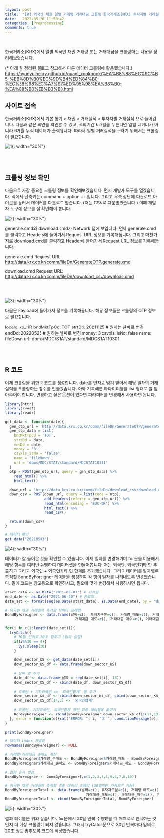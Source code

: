 ```yaml
---
layout: post
title:  "[R] 외국인 채권 일별 거래량 거래대금 크롤링 한국거래소(KRX) 투자자별 거래실적 / httr, rvest, readr"
date:   2022-05-26 11:50:42
categories: [Preprocessing]
comments: true
---
```

<br>

한국거래소(KRX)에서 일별 외국인 채권 거래량 또는 거래대금을 크롤링하는 내용을 정리해보았습니다.

(* 아래 잘 정리된 블로그 참고해서 다른 데이터 크롤링에 활용했습니다.)
https://hyunyulhenry.github.io/quant_cookbook/%EA%B8%88%EC%9C%B5-%EB%8D%B0%EC%9D%B4%ED%84%B0-%EC%88%98%EC%A7%91%ED%95%98%EA%B8%B0-%EA%B8%B0%EB%B3%B8.html


## 사이트 접속

한국거래소(KRX)에서 기본 통계 > 채권 > 거래실적 > 투자자별 거래실적 으로 들어갑니다. 다음과 같은 화면을 확인할 수 있고, 조회기간 6개월을 누른다면 일별 데이터가 아니라 6개월 누적 데이터가 출력됩니다. 따라서 일별 거래실적을 구하기 위해서는 크롤링이 필요합니다.


![1](/!contents_plot/2022-05-22-crawling1-1.jpg){: width="30%"}

<br>
<br>

## 크롤링 정보 확인

다음으로 가장 중요한 크롤링 정보를 확인해보겠습니다. 먼저 개발자 도구를 열겠습니다. 맥에서 단축키는 command + option + i 입니다. 그리고 우측 상단에 다운로드 아이콘을 눌러서 데이터를 다운로드 받습니다. (저는 CSV로 다운받았습니다.) 이때 개발자 도구에 정보를 잘 확인해야 합니다.

![2](/!contents_plot/2022-05-22-crawling1-2.jpg){: width="30%"}

generate.cmd와 download.cmd가 Network 탭에 보입니다. 먼저 generate.cmd를 클릭하고 Headers에 들어가서 Request URL 정보를 기록해둡니다. 그리고 마찬가지로 download.cmd를 클릭하고 Header에 들어가서 Request URL 정보를 기록해둡니다.

generate.cmd Request URL: http://data.krx.co.kr/comm/fileDn/GenerateOTP/generate.cmd

download.cmd Request URL: http://data.krx.co.kr/comm/fileDn/download_csv/download.cmd

<br>
<br>

![3](/!contents_plot/2022-05-22-crawling1-3.jpg){: width="30%"}

다음은 Payload에 들어가서 정보를 기록해둡니다. 해당 정보들은 크롤링의 OTP 정보로 필요합니다.

locale: ko_KR
bndMktTpCd: TOT
strtDd: 20211125 # 원하는 날짜료 변경
endDd: 20220525 # 원하는 날짜로 변경
money: 3
csvxls_isNo: false
name: fileDown
url: dbms/MDC/STAT/standard/MDCSTAT10301

<br>
<br>

## R 코드

이제 크롤링을 위한 R 코드를 생성합니다. date를 인자로 넘겨 받아서 해당 일자의 거래실적을 크롤링하는 함수를 만들었습니다. 아까 기록해둔 파라미터들을 list 형태로 잘 담아주어야 합니다. 변경하고 싶은 옵션이 있다면 파라미터를 변경해서 사용하면 됩니다.

```R
library(httr)
library(rvest)
library(readr)

get_data <- function(date){
  gen_otp_url = 'http://data.krx.co.kr/comm/fileDn/GenerateOTP/generate.cmd'
  gen_otp_data = list(
    bndMktTpCd = 'TOT',
    strtDd = date,
    endDd = date,
    money = '3',
    csvxls_isNo = 'false',
    name = 'fileDown',
    url = 'dbms/MDC/STAT/standard/MDCSTAT10301'
  )
  otp = POST(gen_otp_url, query = gen_otp_data) %>%
    read_html() %>%
    html_text()
  
  down_url = 'http://data.krx.co.kr/comm/fileDn/download_csv/download.cmd'
  down_csv = POST(down_url, query = list(code = otp),
                  add_headers(referer = gen_otp_url)) %>%
                  read_html(encoding = 'EUC-KR') %>%
                  html_text() %>%
                  read_csv()

  return(down_csv)
}

# 데이터 확인
get_data("20210503")
```

![4](/!contents_plot/2022-05-22-crawling1-4.jpg){: width="30%"}

데이터가 잘 들어온 것을 확인할 수 있습니다. 이제 일자를 변경해가며 for문을 이용해서 해당 함수를 여러번 수행하여 데이터셋을 만들어봅니다. 저는 외국인, 외국인기타 만 추출하고 그리고 외국인 + 외국인기타 인 합계를 추가했습니다. 그리고 데이터를 일자별로 축적할 BondByForeigner 테이블을 생성하여 각 행이 일자를 나타내도록 변경했습니다. 밑에 코드는 참고용으로 확인하시고, 필요에 맞게 변경해서 사용하시면 됩니다.

```R
start_date <- as.Date("2021-05-01") # 시작일
end_date <- as.Date("2021-06-30") # 종료일
date_set <- format(seq(as.Date(start_date), as.Date(end_date), by = "day"), format="%Y%m%d") # 데이터 가져올 일련의 날짜 생성

# 외국인 채권 거래실적 축적할 데이터 프레임
BondByForeigner <- data.frame(날짜=c(), 투자자구분=c(), 거래량_매도=c(), 거래량_매수=c(), 거래량_순매수=c(), 
                                거래대금_매도=c(), 거래대금_매수=c(), 거래대금_순매수=c())

for(i in c(1:length(date_set))){
  tryCatch({
    # 30일 단위로 20초 멈추기 (임의 설정)
    if(i%%30 == 0){
      Sys.sleep(20)
    }
      
    down_sector_KS <- get_data(date_set[i])
    down_sector_KS_df <- data.frame(down_sector_KS)
    
    # 날짜 열 추가
    date_df <- data.frame(날짜 = rep(date_set[i], 13))
    down_sector_KS_df <- cbind(date_df, down_sector_KS_df)
    
    # 외국인 + 기타외국인 => '외국인합계' 행 추가
    down_sector_KS_df <- rbind(down_sector_KS_df, cbind(down_sector_KS_df[11,1:2], (down_sector_KS_df[11,3:8] + down_sector_KS_df[12,3:8])))
    down_sector_KS_df[14,2] <- '외국인합계'
    
    # 외국인, 기타외국인, 외국인합계 행만 최종 테이블에 붙이기
    BondByForeigner <- rbind(BondByForeigner,down_sector_KS_df[c(11,12,14),])
  }, error = function(e){cat("ERROR: ", i, "th ", conditionMessage(e), "\n")})
}

print(BondByForeigner)

# 데이터 index 재설정
rownames(BondByForeigner) <- NULL

# 거래량/거래대금 순매도 계산
BondByForeigner$거래량_순매도 <- BondByForeigner$거래량_매도 - BondByForeigner$거래량_매수
BondByForeigner$거래대금_순매도 <- BondByForeigner$거래대금_매도 - BondByForeigner$거래대금_매수

# 컬럼 순서 변경
BondByForeigner <- BondByForeigner[,c(1,2,3,4,5,9,6,7,8,10)]

# 외국인 채권 거래실적 축적할 최종 데이터 프레임 (30일씩만 가져오기 가능)
BondByForeignerTotal <- data.frame(날짜=c(), 투자자구분=c(), 거래량_매도=c(), 거래량_매수=c(), 거래량_순매수=c(),
                                     거래대금_매도=c(), 거래대금_매수=c(), 거래대금_순매수=c())
BondByForeignerTotal <- rbind(BondByForeignerTotal, BondByForeigner)
```

![5](/!contents_plot/2022-05-22-crawling1-5.jpg){: width="30%"}

결과 테이블은 위와 같습니다. for문에서 30일 반복 수행했을 때 매크로로 인식하는 것인지 더 이상 크롤링이 되지 않습니다. 그래서 tryCatch문으로 30번 반복마다 임의로 20초 정도 멈추도록 코드에 작성했습니다.

<br><br>
